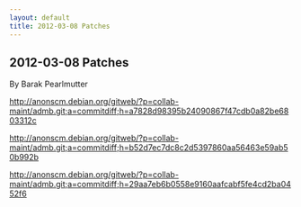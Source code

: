 ```yaml
---
layout: default
title: 2012-03-08 Patches
---
```


2012-03-08 Patches
------------------

By Barak Pearlmutter

http://anonscm.debian.org/gitweb/?p=collab-maint/admb.git;a=commitdiff;h=a7828d98395b24090867f47cdb0a82be6803312c

http://anonscm.debian.org/gitweb/?p=collab-maint/admb.git;a=commitdiff;h=b52d7ec7dc8c2d5397860aa56463e59ab50b992b

http://anonscm.debian.org/gitweb/?p=collab-maint/admb.git;a=commitdiff;h=29aa7eb6b0558e9160aafcabf5fe4cd2ba0452f6
